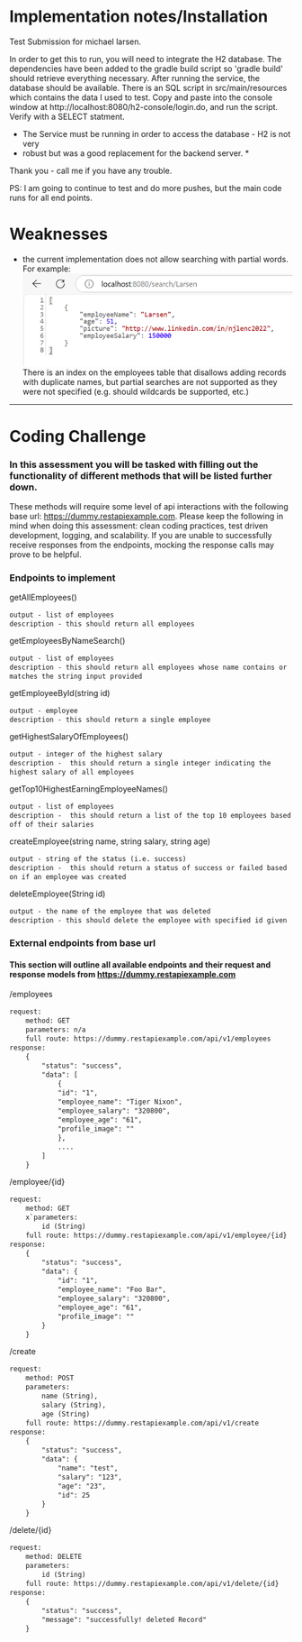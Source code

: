 # Implementation notes/Installation

Test Submission for michael larsen.

In order to get this to run, you will need to integrate the H2 database.
The dependencies have been added to the gradle build script so 'gradle build' 
should retrieve everything necessary. After running the service, the database 
should be available. There is an SQL script in src/main/resources which 
contains the data I used to test. 
Copy and paste into the console window at http://localhost:8080/h2-console/login.do, 
and run the script. Verify with a SELECT statment.

* The Service must be running in order to access the database - H2 is not very 
* robust but was a good replacement for the backend server. *

Thank you - call me if you have any trouble. 

PS: I am going to continue to test and do more pushes, but the main code runs 
for all end points.

# Weaknesses

- the current implementation does not allow searching with partial words. 
For example:
![img.png](img.png)
There is an index on the employees table that disallows adding records with 
duplicate names, but partial searches are not supported as they were not specified
  (e.g. should wildcards be supported, etc.)

---------------------------------
# Coding Challenge

### In this assessment you will be tasked with filling out the functionality of different methods that will be listed further down.
These methods will require some level of api interactions with the following base url: https://dummy.restapiexample.com.
Please keep the following in mind when doing this assessment: clean coding practices, test driven development, logging, and scalability.
If you are unable to successfully receive responses from the endpoints, mocking the response calls may prove to be helpful.

### Endpoints to implement

getAllEmployees()

    output - list of employees
    description - this should return all employees

getEmployeesByNameSearch()

    output - list of employees
    description - this should return all employees whose name contains or matches the string input provided

getEmployeeById(string id)

    output - employee
    description - this should return a single employee

getHighestSalaryOfEmployees()

    output - integer of the highest salary
    description -  this should return a single integer indicating the highest salary of all employees

getTop10HighestEarningEmployeeNames()

    output - list of employees
    description -  this should return a list of the top 10 employees based off of their salaries

createEmployee(string name, string salary, string age)

    output - string of the status (i.e. success)
    description -  this should return a status of success or failed based on if an employee was created

deleteEmployee(String id)

    output - the name of the employee that was deleted
    description - this should delete the employee with specified id given

### External endpoints from base url
#### This section will outline all available endpoints and their request and response models from https://dummy.restapiexample.com
/employees

    request:
        method: GET
        parameters: n/a
        full route: https://dummy.restapiexample.com/api/v1/employees
    response:
        {
            "status": "success",
            "data": [
                {
                "id": "1",
                "employee_name": "Tiger Nixon",
                "employee_salary": "320800",
                "employee_age": "61",
                "profile_image": ""
                },
                ....
            ]
        }

/employee/{id}

    request:
        method: GET
        x`parameters: 
            id (String)
        full route: https://dummy.restapiexample.com/api/v1/employee/{id}
    response: 
        {
            "status": "success",
            "data": {
                "id": "1",
                "employee_name": "Foo Bar",
                "employee_salary": "320800",
                "employee_age": "61",
                "profile_image": ""
            }
        }

/create

    request:
        method: POST
        parameters: 
            name (String),
            salary (String),
            age (String)
        full route: https://dummy.restapiexample.com/api/v1/create
    response:
        {
            "status": "success",
            "data": {
                "name": "test",
                "salary": "123",
                "age": "23",
                "id": 25
            }
        }

/delete/{id}

    request:
        method: DELETE
        parameters:
            id (String)
        full route: https://dummy.restapiexample.com/api/v1/delete/{id}
    response:
        {
            "status": "success",
            "message": "successfully! deleted Record"
        }